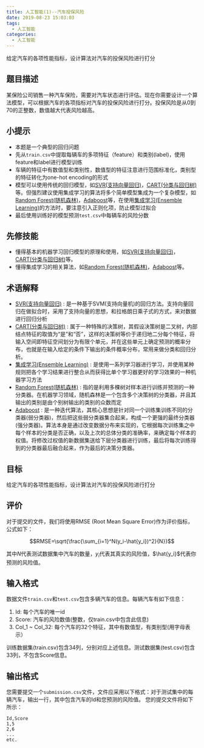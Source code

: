 ```yaml
---
title: 人工智能(1)--汽车投保风险
date: 2019-08-23 15:03:03
tags:
  - 人工智能
categories: 
  - 人工智能
---
```


给定汽车的各项性能指标，设计算法对汽车的投保风险进行打分

<!-- more -->

## 题目描述

某保险公司销售一种汽车保险，需要对汽车状态进行评估。现在你需要设计一个算法模型，可以根据汽车的各项指标对汽车的投保风险进行打分。投保风险是从0到70的正整数，数值越大代表风险越高。

## 小提示
* 本题是一个典型的回归问题
* 先从```train.csv```中提取每辆车的多项特征（feature）和类别(label)，使用feature和label进行模型训练
* 车辆的特征中有数值型和类别性，数值型的特征注意进行范围标准化，类别型的特征转化为one-hot encoding的形式
* 模型可以使用传统的回归模型，如[SVR(支持向量回归)](http://www.jianshu.com/p/c867e9234035)，[CART(分类与回归树)](http://blog.csdn.net/baimafujinji/article/details/53269040)等。但强烈建议使用集成学习的算法将多个简单模型集成为一个复杂模型，如[Random Forest(随机森林)](https://baike.baidu.com/item/%E9%9A%8F%E6%9C%BA%E6%A3%AE%E6%9E%97?fromtitle=Random+forest&fromid=18081353)，[Adaboost](https://baike.baidu.com/item/adaboost)等，在使用[集成学习(Ensemble Learning)](https://baike.baidu.com/item/%E9%9B%86%E6%88%90%E5%AD%A6%E4%B9%A0)的方法时，要注意引入正则化项，防止模型过拟合
* 最后使用训练好的模型预测```test.csv```中每辆车的风险分数

## 先修技能

* 懂得基本的机器学习回归模型的原理和使用，如[SVR(支持向量回归)](http://www.jianshu.com/p/c867e9234035)，[CART(分类与回归树)](http://blog.csdn.net/baimafujinji/article/details/53269040)等。
* 懂得集成学习的相关算法，如[Random Forest(随机森林)](https://baike.baidu.com/item/%E9%9A%8F%E6%9C%BA%E6%A3%AE%E6%9E%97?fromtitle=Random+forest&fromid=18081353)，[Adaboost](https://baike.baidu.com/item/adaboost)等。

## 术语解释
* [SVR(支持向量回归)](http://www.jianshu.com/p/c867e9234035) : 是一种基于SVM(支持向量机)的回归方法。支持向量回归在做拟合时，采用了支持向量的思想，和拉格朗日乘子式的方式，来对数据进行回归分析
* [CART(分类与回归树)](http://blog.csdn.net/baimafujinji/article/details/53269040) : 属于一种特殊的决策树，其假设决策树是二叉树，内部结点特征的取值为“是”和“否”，这样的决策树等价于递归地二分每个特征，将输入空间即特征空间划分为有限个单元，并在这些单元上确定预测的概率分布，也就是在输入给定的条件下输出的条件概率分布，常用来做分类和回归分析。
* [集成学习(Ensemble Learning)](https://baike.baidu.com/item/%E9%9B%86%E6%88%90%E5%AD%A6%E4%B9%A0) : 是使用一系列学习器进行学习，并使用某种规则把各个学习结果进行整合从而获得比单个学习器更好的学习效果的一种机器学习方法
* [Random Forest(随机森林)](https://baike.baidu.com/item/%E9%9A%8F%E6%9C%BA%E6%A3%AE%E6%9E%97?fromtitle=Random+forest&fromid=18081353) : 指的是利用多棵树对样本进行训练并预测的一种分类器。在机器学习领域，随机森林是一个包含多个决策树的分类器，并且其输出的类别是由个别树输出的类别的众数而定
* [Adaboost](https://baike.baidu.com/item/adaboost) : 是一种迭代算法，其核心思想是针对同一个训练集训练不同的分类器(弱分类器)，然后把这些弱分类器集合起来，构成一个更强的最终分类器(强分类器)。算法本身是通过改变数据分布来实现的，它根据每次训练集之中每个样本的分类是否正确，以及上次的总体分类的准确率，来确定每个样本的权值。将修改过权值的新数据集送给下层分类器进行训练，最后将每次训练得到的分类器最后融合起来，作为最后的决策分类器。
<!-- more -->
## 目标

给定汽车的各项性能指标，设计算法对汽车的投保风险进行打分

## 评价

对于提交的文件，我们将使用RMSE \(Root Mean Square Error\)作为评价指标，公式如下：

$$RMSE=\sqrt{\frac{\sum_{i=1}^N(y_i-\hat{y_i})^2}{N}}$$

其中$N$代表测试数据集中汽车的数量，$y_{i}$代表其真实的风险值，$\hat{y_i}$代表你预测的风险值。

## 输入格式

数据文件`train.csv`和`test.csv`包含多辆汽车的信息。每辆汽车有如下信息：

1. Id: 每个汽车的唯一id
2. Score: 汽车的风险数值\(整数，仅train.csv中包含此信息\)
3. Col\_1 ~ Col\_32: 每个汽车的32个特征，其中有数值型，有类别型\(用字母表示）

训练数据集\(train.csv\)包含34列，分别对应上述信息。测试数据集\(test.csv\)包含33列，不包含Score信息。

## 输出格式

您需要提交一个`submission.csv`文件，文件应采用以下格式：对于测试集中的每辆汽车，输出一行，其中包含汽车的Id和您预测的风险值。 您的提交文件将如下所示：

```
Id,Score
1,5
2,6
...
etc.
```